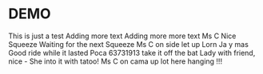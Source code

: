 # DEMO
This is just a test
Adding more text
Adding more more text
Ms C Nice Squeeze
Waiting for the next Squeeze
Ms C on side let up
Lorn Ja y mas Good ride while it lasted
Poca 63731913 take it off the bat
Lady with friend, nice - She into it with tatoo!
Ms C on cama up lot here hanging !!!